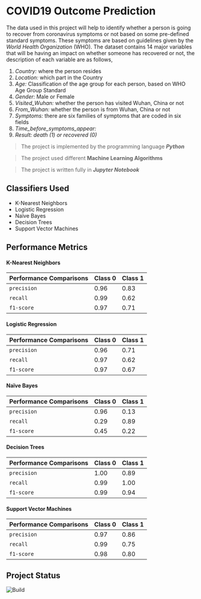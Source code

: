 # COVID19 Outcome Prediction
The data used in this project will help to identify whether a person is going to recover from coronavirus symptoms or not based on some pre-defined standard symptoms. These symptoms are based on guidelines given by the _World Health Organization_ (WHO).
The dataset contains 14 major variables that will be having an impact on whether someone has recovered or not, the description of each variable are as follows,
1. _Country:_ where the person resides
2. _Location:_ which part in the Country
3. _Age:_ Classification of the age group for each person, based on WHO Age Group Standard
4. _Gender:_ Male or Female
5. _Visited_Wuhan:_ whether the person has visited Wuhan, China or not
6. _From_Wuhan:_ whether the person is from Wuhan, China or not
7. _Symptoms:_ there are six families of symptoms that are coded in six fields
13. _Time_before_symptoms_appear:_
14. _Result: death (1) or recovered (0)_

> The project is implemented by the programming language **_Python_**

> The project used different **Machine Learning Algorithms**

> The project is written fully in **_Jupyter Notebook_**
## Classifiers Used
- K-Nearest Neighbors
- Logistic Regression
- Naïve Bayes
- Decision Trees
- Support Vector Machines
## Performance Metrics
#### K-Nearest Neighbors

| **Performance Comparisons** | **Class 0** | **Class 1** |
| - | - | - |
| `precision` | 0.96 | 0.83 |
| `recall` | 0.99 | 0.62  | 
| `f1-score` |  0.97  | 0.71 |
#### Logistic Regression

| **Performance Comparisons** | **Class 0** | **Class 1** |
| - | - | - |
| `precision` | 0.96 |  0.71 |
| `recall` | 0.97 | 0.62  | 
| `f1-score` |  0.97  | 0.67 |
#### Naïve Bayes

| **Performance Comparisons** | **Class 0** | **Class 1** |
| - | - | - |
| `precision` | 0.96 |   0.13 |
| `recall` | 0.29 | 0.89  | 
| `f1-score` |  0.45  | 0.22 |
#### Decision Trees

| **Performance Comparisons** | **Class 0** | **Class 1** |
| - | - | - |
| `precision` | 1.00 | 0.89 |
| `recall` | 0.99 | 1.00 | 
| `f1-score` |  0.99  | 0.94 |
#### Support Vector Machines

| **Performance Comparisons** | **Class 0** | **Class 1** |
| - | - | - |
| `precision` | 0.97 | 0.86 |
| `recall` | 0.99 | 0.75  | 
| `f1-score` |  0.98  | 0.80 |
## Project Status
![Build](https://img.shields.io/badge/Build-Finished-brightgreen)
